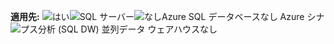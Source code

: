 <Token>**適用先:** ![](media/yes-icon.png)はい![](media/no-icon.png)SQL サーバー![なし](media/no-icon.png)Azure SQL データベースなし Azure シナ![プス](media/no-icon.png)分析 (SQL DW) 並列データ ウェアハウスなし</Token>
